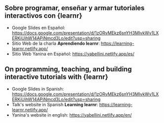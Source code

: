 ## Sobre programar, enseñar y armar tutoriales interactivos con {learnr}

* Google Slides en Español: https://docs.google.com/presentation/d/1zORvMEkz6snYH3MIvkWv1LXERKiUihW14APiNmcd3Lo/edit?usp=sharing 
* Sitio Web de la charla __Aprendiendo learnr__: https://learning-learnr.netlify.app/
* Sitio Web Yanina en Español: https://yabellini.netlify.app/es/

## On programming, teaching, and building interactive tutorials with {learnr}

* Google Slides in Spanish: https://docs.google.com/presentation/d/1zORvMEkz6snYH3MIvkWv1LXERKiUihW14APiNmcd3Lo/edit?usp=sharing 
* Talk's website in Spanish __Learning learnr__: https://learning-learnr.netlify.app/
* Yanina's website in english: https://yabellini.netlify.app/en/
